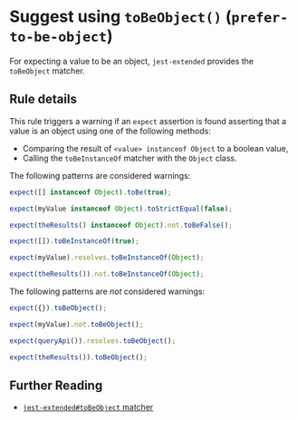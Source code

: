 # Suggest using `toBeObject()` (`prefer-to-be-object`)

For expecting a value to be an object, `jest-extended` provides the `toBeObject`
matcher.

## Rule details

This rule triggers a warning if an `expect` assertion is found asserting that a
value is an object using one of the following methods:

- Comparing the result of `<value> instanceof Object` to a boolean value,
- Calling the `toBeInstanceOf` matcher with the `Object` class.

The following patterns are considered warnings:

```js
expect([] instanceof Object).toBe(true);

expect(myValue instanceof Object).toStrictEqual(false);

expect(theResults() instanceof Object).not.toBeFalse();

expect([]).toBeInstanceOf(true);

expect(myValue).resolves.toBeInstanceOf(Object);

expect(theResults()).not.toBeInstanceOf(Object);
```

The following patterns are _not_ considered warnings:

```js
expect({}).toBeObject();

expect(myValue).not.toBeObject();

expect(queryApi()).resolves.toBeObject();

expect(theResults()).toBeObject();
```

## Further Reading

- [`jest-extended#toBeObject` matcher](https://github.com/jest-community/jest-extended#tobeobject)
